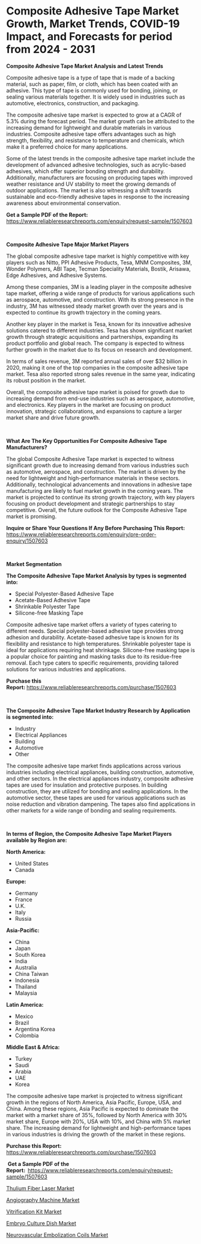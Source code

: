 <p><h1>Composite Adhesive Tape Market Growth, Market Trends, COVID-19 Impact, and Forecasts for period from 2024 - 2031</h1></p><p><strong>Composite Adhesive Tape Market Analysis and Latest Trends</strong></p>
<p><p>Composite adhesive tape is a type of tape that is made of a backing material, such as paper, film, or cloth, which has been coated with an adhesive. This type of tape is commonly used for bonding, joining, or sealing various materials together. It is widely used in industries such as automotive, electronics, construction, and packaging.</p><p>The composite adhesive tape market is expected to grow at a CAGR of 5.3% during the forecast period. The market growth can be attributed to the increasing demand for lightweight and durable materials in various industries. Composite adhesive tape offers advantages such as high strength, flexibility, and resistance to temperature and chemicals, which make it a preferred choice for many applications.</p><p>Some of the latest trends in the composite adhesive tape market include the development of advanced adhesive technologies, such as acrylic-based adhesives, which offer superior bonding strength and durability. Additionally, manufacturers are focusing on producing tapes with improved weather resistance and UV stability to meet the growing demands of outdoor applications. The market is also witnessing a shift towards sustainable and eco-friendly adhesive tapes in response to the increasing awareness about environmental conservation.</p></p>
<p><strong>Get a Sample PDF of the Report:&nbsp;</strong> <a href="https://www.reliableresearchreports.com/enquiry/request-sample/1507603">https://www.reliableresearchreports.com/enquiry/request-sample/1507603</a></p>
<p>&nbsp;</p>
<p><strong>Composite Adhesive Tape Major Market Players</strong></p>
<p><p>The global composite adhesive tape market is highly competitive with key players such as Nitto, PPI Adhesive Products, Tesa, MNM Composites, 3M, Wonder Polymers, ABI Tape, Tecman Speciality Materials, Bostik, Arisawa, Edge Adhesives, and Adhesive Systems. </p><p>Among these companies, 3M is a leading player in the composite adhesive tape market, offering a wide range of products for various applications such as aerospace, automotive, and construction. With its strong presence in the industry, 3M has witnessed steady market growth over the years and is expected to continue its growth trajectory in the coming years.</p><p>Another key player in the market is Tesa, known for its innovative adhesive solutions catered to different industries. Tesa has shown significant market growth through strategic acquisitions and partnerships, expanding its product portfolio and global reach. The company is expected to witness further growth in the market due to its focus on research and development.</p><p>In terms of sales revenue, 3M reported annual sales of over $32 billion in 2020, making it one of the top companies in the composite adhesive tape market. Tesa also reported strong sales revenue in the same year, indicating its robust position in the market.</p><p>Overall, the composite adhesive tape market is poised for growth due to increasing demand from end-use industries such as aerospace, automotive, and electronics. Key players in the market are focusing on product innovation, strategic collaborations, and expansions to capture a larger market share and drive future growth.</p></p>
<p>&nbsp;</p>
<p><strong>What Are The Key Opportunities For Composite Adhesive Tape Manufacturers?</strong></p>
<p><p>The global Composite Adhesive Tape market is expected to witness significant growth due to increasing demand from various industries such as automotive, aerospace, and construction. The market is driven by the need for lightweight and high-performance materials in these sectors. Additionally, technological advancements and innovations in adhesive tape manufacturing are likely to fuel market growth in the coming years. The market is projected to continue its strong growth trajectory, with key players focusing on product development and strategic partnerships to stay competitive. Overall, the future outlook for the Composite Adhesive Tape market is promising.</p></p>
<p><strong>Inquire or Share Your Questions If Any Before Purchasing This Report:</strong> <a href="https://www.reliableresearchreports.com/enquiry/pre-order-enquiry/1507603">https://www.reliableresearchreports.com/enquiry/pre-order-enquiry/1507603</a></p>
<p>&nbsp;</p>
<p><strong>Market Segmentation</strong></p>
<p><strong>The Composite Adhesive Tape Market Analysis by types is segmented into:</strong></p>
<p><ul><li>Special Polyester-Based Adhesive Tape</li><li>Acetate-Based Adhesive Tape</li><li>Shrinkable Polyester Tape</li><li>Silicone-free Masking Tape</li></ul></p>
<p><p>Composite adhesive tape market offers a variety of types catering to different needs. Special polyester-based adhesive tape provides strong adhesion and durability. Acetate-based adhesive tape is known for its flexibility and resistance to high temperatures. Shrinkable polyester tape is ideal for applications requiring heat shrinkage. Silicone-free masking tape is a popular choice for painting and masking tasks due to its residue-free removal. Each type caters to specific requirements, providing tailored solutions for various industries and applications.</p></p>
<p><strong>Purchase this Report:&nbsp;</strong><a href="https://www.reliableresearchreports.com/purchase/1507603">https://www.reliableresearchreports.com/purchase/1507603</a></p>
<p>&nbsp;</p>
<p><strong>The Composite Adhesive Tape Market Industry Research by Application is segmented into:</strong></p>
<p><ul><li>Industry</li><li>Electrical Appliances</li><li>Building</li><li>Automotive</li><li>Other</li></ul></p>
<p><p>The composite adhesive tape market finds applications across various industries including electrical appliances, building construction, automotive, and other sectors. In the electrical appliances industry, composite adhesive tapes are used for insulation and protective purposes. In building construction, they are utilized for bonding and sealing applications. In the automotive sector, these tapes are used for various applications such as noise reduction and vibration dampening. The tapes also find applications in other markets for a wide range of bonding and sealing requirements.</p></p>
<p>&nbsp;</p>
<p><strong>In terms of Region, the Composite Adhesive Tape Market Players available by Region are:</strong></p>
<p>
    <p> <strong> North America: </strong>
        <ul>
            <li>United States</li>
            <li>Canada</li>
        </ul>
        </p> 
    <p> <strong> Europe: </strong>
        <ul>
            <li>Germany</li>
            <li>France</li>
            <li>U.K.</li>
            <li>Italy</li>
            <li>Russia</li>
        </ul>
        </p> 
    <p> <strong> Asia-Pacific: </strong>
        <ul>
            <li>China</li>
            <li>Japan</li>
            <li>South Korea</li>
            <li>India</li>
            <li>Australia</li>
            <li>China Taiwan</li>
            <li>Indonesia</li>
            <li>Thailand</li>
            <li>Malaysia</li>
        </ul>
        </p> 
    <p> <strong> Latin America: </strong>
        <ul>
            <li>Mexico</li>
            <li>Brazil</li>
            <li>Argentina Korea</li>
            <li>Colombia</li>
        </ul>
        </p> 
    <p> <strong> Middle East & Africa: </strong>
        <ul>
            <li>Turkey</li>
            <li>Saudi</li>
            <li>Arabia</li>
            <li>UAE</li>
            <li>Korea</li>
        </ul>
    </p>
    </p>
<p><p>The composite adhesive tape market is projected to witness significant growth in the regions of North America, Asia Pacific, Europe, USA, and China. Among these regions, Asia Pacific is expected to dominate the market with a market share of 35%, followed by North America with 30% market share, Europe with 20%, USA with 10%, and China with 5% market share. The increasing demand for lightweight and high-performance tapes in various industries is driving the growth of the market in these regions.</p></p>
<p><strong>Purchase this Report: </strong><a href="https://www.reliableresearchreports.com/purchase/1507603">https://www.reliableresearchreports.com/purchase/1507603</a></p>
<p>&nbsp;<strong>Get a Sample PDF of the Report:&nbsp;&nbsp;</strong><a href="https://www.reliableresearchreports.com/enquiry/request-sample/1507603">https://www.reliableresearchreports.com/enquiry/request-sample/1507603</a></p>
<p><strong></strong></p>
<p><p><a href="https://medium.com/p/124efeb478a4/edit">Thulium Fiber Laser Market</a></p><p><a href="https://medium.com/p/1580a0aa9df4/edit">Angiography Machine Market</a></p><p><a href="https://medium.com/p/667aca0797f5/edit">Vitrification Kit Market</a></p><p><a href="https://medium.com/p/1af8be8e5b66/edit">Embryo Culture Dish Market</a></p><p><a href="https://medium.com/p/34795cd0d07b/edit">Neurovascular Embolization Coils Market</a></p></p>